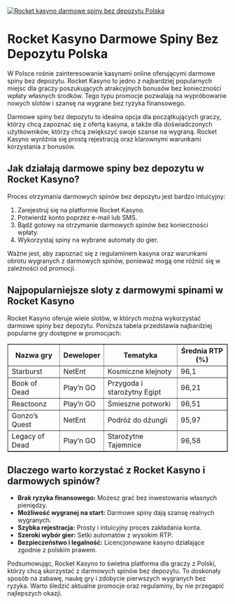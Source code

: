 [![Rocket kasyno darmowe spiny bez depozytu Polska](https://123-caf.pages.dev/gitsignup.png)](https://vrmoo.ru/Bt82HjjY)

<h1>Rocket Kasyno Darmowe Spiny Bez Depozytu Polska</h1> <p>W Polsce rośnie zainteresowanie kasynami online oferującymi darmowe spiny bez depozytu. Rocket Kasyno to jedno z najbardziej popularnych miejsc dla graczy poszukujących atrakcyjnych bonusów bez konieczności wpłaty własnych środków. Tego typu promocje pozwalają na wypróbowanie nowych slotów i szansę na wygrane bez ryzyka finansowego.</p> <p>Darmowe spiny bez depozytu to idealna opcja dla początkujących graczy, którzy chcą zapoznać się z ofertą kasyna, a także dla doświadczonych użytkowników, którzy chcą zwiększyć swoje szanse na wygraną. Rocket Kasyno wyróżnia się prostą rejestracją oraz klarownymi warunkami korzystania z bonusów.</p> <h2>Jak działają darmowe spiny bez depozytu w Rocket Kasyno?</h2> <p>Proces otrzymania darmowych spinów bez depozytu jest bardzo intuicyjny:</p> <ol>   <li>Zarejestruj się na platformie Rocket Kasyno.</li>   <li>Potwierdź konto poprzez e-mail lub SMS.</li>   <li>Bądź gotowy na otrzymanie darmowych spinów bez konieczności wpłaty.</li>   <li>Wykorzystaj spiny na wybrane automaty do gier.</li> </ol> <p>Ważne jest, aby zapoznać się z regulaminem kasyna oraz warunkami obrotu wygranych z darmowych spinów, ponieważ mogą one różnić się w zależności od promocji.</p> <h2>Najpopularniejsze sloty z darmowymi spinami w Rocket Kasyno</h2> <p>Rocket Kasyno oferuje wiele slotów, w których można wykorzystać darmowe spiny bez depozytu. Poniższa tabela przedstawia najbardziej popularne gry dostępne w promocjach:</p> <table border="1" cellspacing="0" cellpadding="5">   <thead>     <tr>       <th>Nazwa gry</th>       <th>Deweloper</th>       <th>Tematyka</th>       <th>Średnia RTP (%)</th>     </tr>   </thead>   <tbody>     <tr>       <td>Starburst</td>       <td>NetEnt</td>       <td>Kosmiczne klejnoty</td>       <td>96,1</td>     </tr>     <tr>       <td>Book of Dead</td>       <td>Play’n GO</td>       <td>Przygoda i starożytny Egipt</td>       <td>96,21</td>     </tr>     <tr>       <td>Reactoonz</td>       <td>Play’n GO</td>       <td>Śmieszne potworki</td>       <td>96,51</td>     </tr>     <tr>       <td>Gonzo’s Quest</td>       <td>NetEnt</td>       <td>Podróż do dżungli</td>       <td>95,97</td>     </tr>     <tr>       <td>Legacy of Dead</td>       <td>Play’n GO</td>       <td>Starożytne Tajemnice</td>       <td>96,58</td>     </tr>   </tbody> </table> <h2>Dlaczego warto korzystać z Rocket Kasyno i darmowych spinów?</h2> <ul>   <li><strong>Brak ryzyka finansowego:</strong> Możesz grać bez inwestowania własnych pieniędzy.</li>   <li><strong>Możliwość wygranej na start:</strong> Darmowe spiny dają szansę realnych wygranych.</li>   <li><strong>Szybka rejestracja:</strong> Prosty i intuicyjny proces zakładania konta.</li>   <li><strong>Szeroki wybór gier:</strong> Setki automatów z wysokim RTP.</li>   <li><strong>Bezpieczeństwo i legalność:</strong> Licencjonowane kasyno działające zgodnie z polskim prawem.</li> </ul> <p>Podsumowując, Rocket Kasyno to świetna platforma dla graczy z Polski, którzy chcą skorzystać z darmowych spinów bez depozytu. To doskonały sposób na zabawę, naukę gry i zdobycie pierwszych wygranych bez ryzyka. Warto śledzić aktualne promocje oraz regulaminy, by nie przegapić najlepszych okazji.</p>
